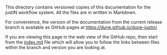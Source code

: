 This directory contains versioned copies of this documentation for the 
justIN workflow system. All the files are in written in Markdown.

For convenience, the version of the documentation from the 
current release branch is available as GitHub pages at 
https://dune.github.io/dune-justin/

If you are viewing this page in the web view of the GitHub repo, then
start from the [index.md](index.md) file which will allow you to follow the
links between files within the branch and version you are looking at.
